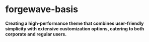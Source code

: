 # forgewave-basis
**Creating a high-performance theme that combines user-friendly simplicity with extensive customization options, catering to both corporate and regular users.**
